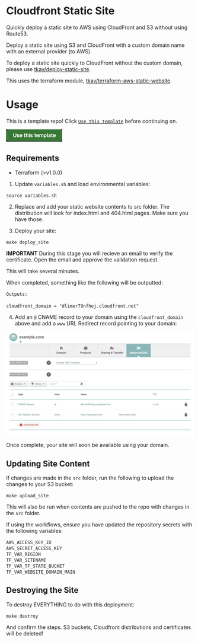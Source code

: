 # Cloudfront Static Site

Quickly deploy a static site to AWS using CloudFront and S3 without using Route53.

Deploy a static site using S3 and CloudFront with a custom domain name with an external provider (to AWS). 

To deploy a static site quickly to CloudFront without the custom domain, please use [tkav/deploy-static-site](https://github.com/tkav/deploy-static-site).

This uses the terraform module, [tkav/terraform-aws-static-website](https://github.com/tkav/terraform-aws-static-website).

# Usage

This is a template repo! Click [`Use this template`](https://github.com/tkav/cloudfront-static-site/generate) before continuing on.

[![Use this template](docs/images/use-this-template.png)](https://github.com/tkav/cloudfront-static-site/generate)

## Requirements
- Terraform (>v1.0.0)

1. Update `variables.sh` and load environmental variables:
```
source variables.sh
```

2. Replace and add your static website contents to src folder. The distribution will look for index.html and 404.html pages. Make sure you have those.

3. Deploy your site:
```
make deploy_site
```
**IMPORTANT**
During this stage you will recieve an email to verify the certificate.
Open the email and approve the validation request. 

This will take several minutes. 

When completed, something like the following will be outputted:

```
Outputs:

cloudfront_domain = "dlimer79nfhej.cloudfront.net"
```

4. Add an `@` CNAME record to your domain using the `cloudfront_domain` above and add a `www` URL Redirect record pointing to your domain:

![DNS Records](docs/images/dns-records.png)

Once complete, your site will soon be available using your domain.


## Updating Site Content

If changes are made in the `src` folder, run the following to upload the changes to your S3 bucket:
```
make upload_site
```
This will also be run when contents are pushed to the repo with changes in the `src` folder.

If using the workflows, ensure you have updated the repository secrets with the following variables:
```
AWS_ACCESS_KEY_ID
AWS_SECRET_ACCESS_KEY
TF_VAR_REGION
TF_VAR_SITENAME
TF_VAR_TF_STATE_BUCKET
TF_VAR_WEBSITE_DOMAIN_MAIN
```

## Destroying the Site

To destroy EVERYTHING to do with this deployment:
```
make destroy
```
And confirm the steps.
S3 buckets, Cloudfront distributions and certificates will be deleted!
